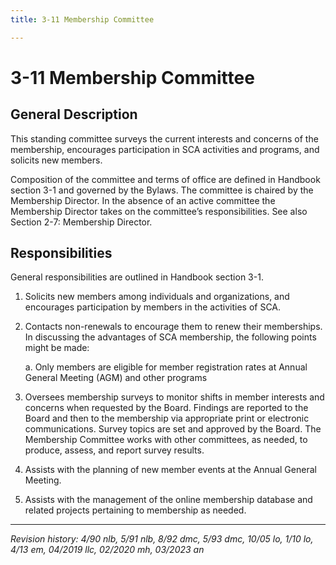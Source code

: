 ```yaml
---
title: 3-11 Membership Committee

---
```


# 3-11 Membership Committee

## General Description

This standing committee surveys the current interests and concerns of the membership, encourages participation in SCA activities and programs, and solicits new members.

Composition of the committee and terms of office are defined in Handbook section 3-1 and governed by the Bylaws. The committee is chaired by the Membership Director. In the absence of an active committee the Membership Director takes on the committee’s responsibilities. See also Section 2-7: Membership Director.

## Responsibilities

General responsibilities are outlined in Handbook section 3-1.

1. Solicits new members among individuals and organizations, and encourages participation by members in the activities of SCA.
2. Contacts non-renewals to encourage them to renew their memberships. In discussing the advantages of SCA membership, the following points might be made:

   a. Only members are eligible for member registration rates at Annual General Meeting (AGM) and other programs
3. Oversees membership surveys to monitor shifts in member interests and concerns when requested by the Board. Findings are reported to the Board and then to the membership via appropriate print or electronic communications. Survey topics are set and approved by the Board. The Membership Committee works with other committees, as needed, to produce, assess, and report survey results.
4. Assists with the planning of new member events at the Annual General Meeting.
5. Assists with the management of the online membership database and related projects pertaining to membership as needed.

***

_Revision history: 4/90 nlb, 5/91 nlb, 8/92 dmc, 5/93 dmc, 10/05 lo, 1/10 lo, 4/13 em, 04/2019 llc, 02/2020 mh, 03/2023 an_
